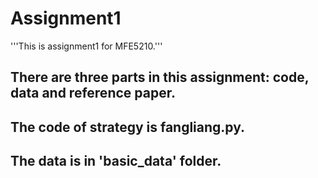 # Assignment1
'''This is assignment1 for MFE5210.'''
## There are three parts in this assignment: code, data and reference paper.
## The code of strategy is fangliang.py.
## The data is in 'basic_data' folder.
